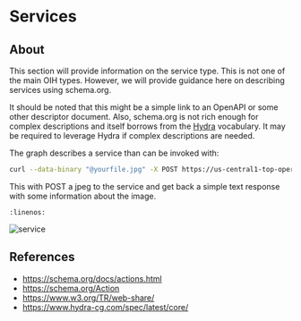 # Services


## About 

This section will provide information on the service type.  This is not 
one of the main OIH types.  However, we will provide guidance here on describing
services using schema.org.

It should be noted that this might be a simple link to an OpenAPI or some 
other descriptor document.  Also, schema.org is not rich enough for complex 
descriptions and itself borrows from the [Hydra](https://www.hydra-cg.com/spec/latest/core/)
vocabulary.  It may be required to leverage Hydra if complex descriptions are 
needed.

The graph describes a service than can be invoked with:

```bash
curl --data-binary "@yourfile.jpg" -X POST https://us-central1-top-operand-112611.cloudfunctions.net/function-1
```

This with POST a jpeg to the service and get back a simple text response with some information
about the image.

 

```{literalinclude} ./graphs/action.json
:linenos:
```




![service](./graphs/action.svg)

## References


* https://schema.org/docs/actions.html
* https://schema.org/Action
* https://www.w3.org/TR/web-share/
* https://www.hydra-cg.com/spec/latest/core/


